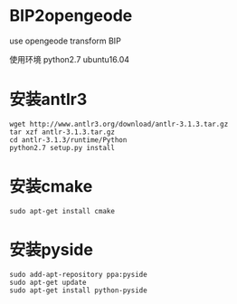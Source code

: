 # BIP2opengeode

use opengeode transform BIP

使用环境 python2.7 ubuntu16.04

# 安装antlr3

```
wget http://www.antlr3.org/download/antlr-3.1.3.tar.gz
tar xzf antlr-3.1.3.tar.gz
cd antlr-3.1.3/runtime/Python
python2.7 setup.py install
```

# 安装cmake

```
sudo apt-get install cmake
```

# 安装pyside 

```
sudo add-apt-repository ppa:pyside
sudo apt-get update
sudo apt-get install python-pyside
```
